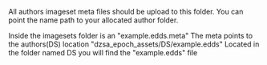 All authors imageset meta files should be upload to this folder.
You can point the name path to your allocated author folder.

Inside the imagesets folder is an "example.edds.meta"
The meta points to the authors(DS) location "dzsa_epoch_assets/DS/example.edds"
Located in the folder named DS you will find the "example.edds" file
